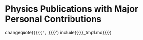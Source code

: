 # Physics Publications with Major Personal Contributions

changequote(`{{{{', `}}}}')
include({{{{_tmp1.md}}}})
